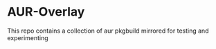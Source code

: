 AUR-Overlay
===========

This repo contains a collection of aur pkgbuild mirrored for testing and
experimenting
